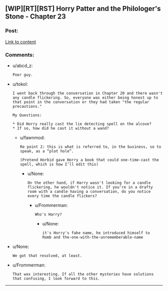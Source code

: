 ## [WIP][RT][RST] Horry Patter and the Philologer's Stone - Chapter 23

### Post:

[Link to content](https://www.fanfiction.net/s/12717474/27/Horry-Patter-and-the-Philologer-s-Stone)

### Comments:

- u/abcd_z:
  ```
  Poor guy.
  ```

- u/tokol:
  ```
  I went back through the conversation in Chapter 20 and there wasn't any candle flickering. So, everyone was either being honest up to that point in the conversation or they had taken "the regular precautions."

  My Questions:

  * Did Horry really cast the lie detecting spell on the alcove?
  * If so, how did he cast it without a wand?
  ```

  - u/fawnmod:
    ```
    Re point 2: this is what is referred to, in the business, so to speak, as a “plot hole”.

    (Pretend Horbid gave Horry a book that could one-time-cast the spell, which is how I’ll edit this)
    ```

    - u/None:
      ```
      On the other hand, if Harry wasn't looking for a candle flickering, he wouldn't notice it. If you're in a drafty room with a candle having a conversation, do you notice every time the candle flickers?
      ```

      - u/Frommerman:
        ```
        Who's Harry?
        ```

        - u/None:
          ```
          it's Horry's fake name, he introduced himself to  Romb and the-one-with-the-unrememberable-name
          ```

- u/None:
  ```
  We got that resolved, at least.
  ```

- u/Frommerman:
  ```
  That was interesting. If all the other mysteries have solutions that confusing, I look forward to this.
  ```

---

